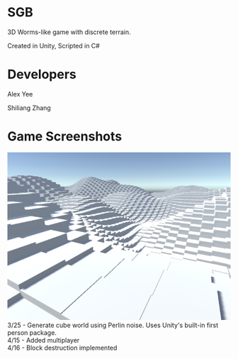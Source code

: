 # SGB
3D Worms-like game with discrete terrain.

Created in Unity, Scripted in C#

Developers
==========

Alex Yee

Shiliang Zhang

Game Screenshots
======================
![Screenshot of Perlin noise generated block world viewed from first person.](/readme-images/world_demo.png?raw=true)  
3/25 - Generate cube world using Perlin noise. Uses Unity's built-in first person package.  
4/15 - Added multiplayer  
4/16 - Block destruction implemented  
